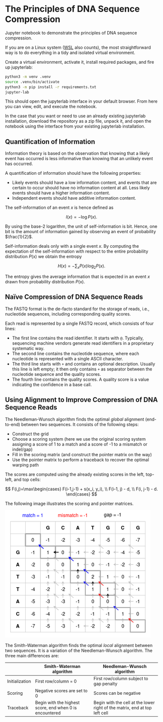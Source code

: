 # The Principles of DNA Sequence Compression

Jupyter notebook to demonstrate the principles of DNA sequence compression.

If you are on a Linux system ([WSL](https://docs.microsoft.com/en-us/windows/wsl/) also counts), the most straightforward way is to do everything in a tidy and isolated virtual environment.

Create a virtual environment, activate it, install required packages, and fire up jupyterlab:

```bash
python3 -m venv .venv
source .venv/bin/activate
python3 -m pip install -r requirements.txt
jupyter-lab
```

This should open the jupyterlab interface in your default browser. From here you can view, edit, and execute the notebook.

In the case that you want or need to use an already existing jupyterlab installation, download the repository as a zip file, unpack it, and open the notebook using the interface from your existing jupyterlab installation.

## Quantification of Information

Information theory is based on the observation that knowing that a likely event has occurred is less informative than knowing that an unlikely event has occurred.

A quantification of information should have the following properties:

- Likely events should have a low information content, and events that are certain to occur should have no information content at all. Less likely events should have a higher information content.
- Independent events should have additive information content.

The self-information of an event $x$ is hence defined as

$$I(x)=-\log{}P(x).$$

By using the base-2 logarithm, the unit of self-information is bit. Hence, one bit is the amount of information gained by observing an event of probability $\frac{1}{2}$.

Self-information deals only with a single event $x$. By computing the expectation of the self-information with respect to the entire probability distribution $P(\text{x})$ we obtain the entropy

$$
H(x)=-\sum_{x}P(x)\log_2 P(x).
$$

The entropy gives the average information that is expected in an event $x$ drawn from probability distribution $P(\text{x})$.

## Na&iuml;ve Compression of DNA Sequence Reads

The FASTQ format is the de-facto standard for the storage of reads, i.e., nucleotide sequences, including corresponding quality scores.

Each read is represented by a single FASTQ record, which consists of four lines:
- The first line contains the read identifier. It starts with `@`. Typically, sequencing machine vendors generate read identifiers in a proprietary systematic way.
- The second line contains the nucleotide sequence, where each nucleotide is represented with a single ASCII character.
- The third line starts with `+` and contains an optional description. Usually this line is left empty; it then only contains `+` as separator between the nucleotide sequence and the quality scores.
- The fourth line contains the quality scores. A quality score is a value indicating the confidence in a base call.

## Using Alignment to Improve Compression of DNA Sequence Reads

The Needleman-Wunsch algorithm finds the optimal *global* alignment (end-to-end) between two sequences. It consists of the following steps:

- Construct the grid
- Choose a scoring system (here we use the original scoring system assigning a score of 1 to a match and a score of -1 to a mismatch or indel/gap)
- Fill in the scoring matrix (and construct the pointer matrix on the way)
- Use the pointer matrix to perform a traceback to recover the optimal warping path

The scores are computed using the already existing scores in the left, top-left, and top cells:

$$
F(i,j)=\max\begin{cases}
F(i-1,j-1) + s(x_i, y_i), \\
F(i-1, j) - d, \\
F(i, j-1) - d.
\end{cases}
$$


The following image illustrates the scoring and pointer matrices.

![Needleman-Wunsch pairwise sequence alignment](needleman-wunsch_pairwise_sequence_alignment.png)

The Smith-Waterman algorithm finds the optimal *local* alignment between two sequences. It is a variation of the Needleman-Wunsch algorithm. The three main differences are:

|                | Smith-Waterman algorithm                                | Needleman-Wunsch algorithm                                                 |
|----------------|---------------------------------------------------------|----------------------------------------------------------------------------|
| Initialization | First row/column = 0                                    | First row/column subject to gap penalty                                    |
| Scoring        | Negative scores are set to 0                            | Scores can be negative                                                     |
| Traceback      | Begin with the highest score, end when 0 is encountered | Begin with the cell at the lower right of the matrix, end at top left cell |
